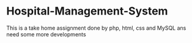 # Hospital-Management-System
This is a take home assignment done by php, html, css and MySQL ans need some more developments
